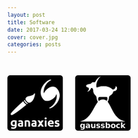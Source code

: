 ```yaml
---
layout: post
title: Software
date: 2017-03-24 12:00:00
cover: cover.jpg
categories: posts
---
```


<br>

[<img src="/images/ganaxies_logo.png" width="25%">](http://benmoews.com/gaussbock.html) &nbsp; &nbsp; &nbsp; [<img src="/images/gaussbock_logo.png" width="25%">](http://benmoews.com/ganaxies.html)


